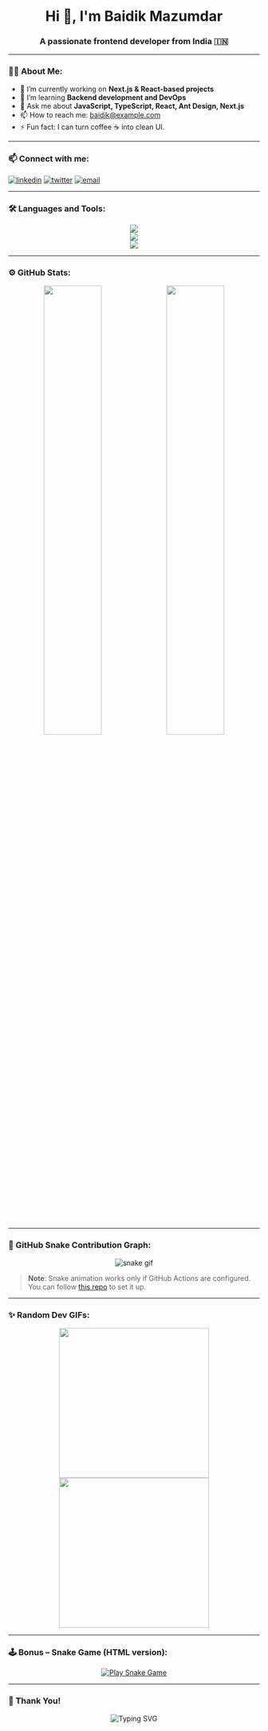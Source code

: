 <h1 align="center">Hi 👋, I'm Baidik Mazumdar</h1>
<h3 align="center">A passionate frontend developer from India 🇮🇳</h3>

---

### 🧑‍💻 About Me:
- 🔭 I’m currently working on **Next.js & React-based projects**
- 🌱 I’m learning **Backend development and DevOps**
- 💬 Ask me about **JavaScript, TypeScript, React, Ant Design, Next.js**
- 📫 How to reach me: [baidik@example.com](mailto:baidik@example.com) <!-- Replace with real -->
- ⚡ Fun fact: I can turn coffee ☕ into clean UI.

---

### 📫 Connect with me:
<p align="left">
  <a href="https://linkedin.com/in/YOUR_LINK" target="blank"><img align="center" src="https://skillicons.dev/icons?i=linkedin" alt="linkedin" /></a>
  <a href="https://twitter.com/YOUR_LINK" target="blank"><img align="center" src="https://skillicons.dev/icons?i=twitter" alt="twitter" /></a>
  <a href="mailto:YOUR_EMAIL"><img align="center" src="https://img.shields.io/badge/Gmail-D14836?style=flat&logo=gmail&logoColor=white" alt="email" /></a>
</p>

---

### 🛠️ Languages and Tools:
<p align="center">
  <img src="https://skillicons.dev/icons?i=html,css,javascript,typescript,react,nextjs,bootstrap,figma,photoshop" /><br/>
  <img src="https://skillicons.dev/icons?i=python,java,c,cs,dotnet,go" /><br/>
  <img src="https://skillicons.dev/icons?i=git,github,linux,postman,gcp,mysql,postgres,mssql" />
</p>

---

### ⚙️ GitHub Stats:

<p align="center">
  <img width="48%" src="https://github-readme-stats.vercel.app/api?username=baidik-mazumdar&show_icons=true&theme=radical" />
  <img width="48%" src="https://github-readme-stats.vercel.app/api/top-langs/?username=baidik-mazumdar&layout=compact&theme=radical" />
</p>

---

### 🐍 GitHub Snake Contribution Graph:
<p align="center">
  <img src="https://github.com/baidik-mazumdar/baidik-mazumdar/blob/output/github-contribution-grid-snake.svg" alt="snake gif" />
</p>

> **Note**: Snake animation works only if GitHub Actions are configured. You can follow [this repo](https://github.com/Platane/snk) to set it up.

---

### ✨ Random Dev GIFs:
<p align="center">
  <img src="https://media.giphy.com/media/qgQUggAC3Pfv687qPC/giphy.gif" width="300" />
  <img src="https://media.giphy.com/media/3o7aD2saalBwwftBIY/giphy.gif" width="300" />
</p>

---

### 🕹️ Bonus – Snake Game (HTML version):
<p align="center">
  <a href="https://baidik-mazumdar.github.io/snake-game/" target="_blank">
    <img src="https://img.shields.io/badge/🎮%20Play%20My%20Snake%20Game-blue?style=for-the-badge" alt="Play Snake Game"/>
  </a>
</p>

---

### 🙏 Thank You!
<p align="center">
  <img src="https://readme-typing-svg.herokuapp.com?font=Fira+Code&weight=500&size=24&pause=1000&center=true&vCenter=true&multiline=true&width=600&height=100&lines=Thanks+for+visiting+my+profile!;Happy+coding+💻" alt="Typing SVG" />
</p>
